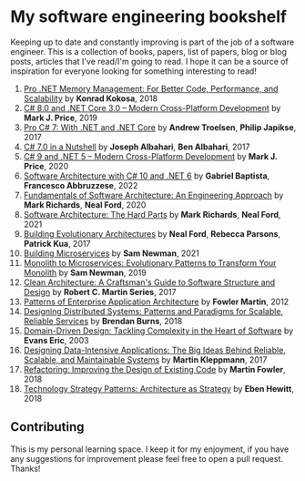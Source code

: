 # My software engineering bookshelf

Keeping up to date and constantly improving is part of the job of a software engineer.
This is a collection of books, papers, list of papers, blog or blog posts, articles that I've read/I'm going to read.
I hope it can be a source of inspiration for everyone looking for something interesting to read!

1. [Pro .NET Memory Management: For Better Code, Performance, and Scalability](https://www.amazon.com/Pro-NET-Memory-Management-Performance/dp/148424026X) by **Konrad Kokosa**, 2018
2. [C# 8.0 and .NET Core 3.0 – Modern Cross-Platform Development](https://www.amazon.de/dp/B07YLXFGBS) by **Mark J. Price**, 2019
3. [Pro C# 7: With .NET and .NET Core](https://www.amazon.de/dp/1484230175) by **Andrew Troelsen**, **Philip Japikse**, 2017
4. [C# 7.0 in a Nutshell](https://www.amazon.de/dp/1491987650) by **Joseph Albahari**, **Ben Albahari**, 2017
5. [C# 9 and .NET 5 – Modern Cross-Platform Development](https://www.amazon.com/NET-Cross-Platform-Development-intelligent-Framework/dp/180056810X) by **Mark J. Price**, 2020
6. [Software Architecture with C# 10 and .NET 6](https://www.amazon.com/Software-Architecture-NET-solutions-microservices-ebook/dp/B09QKXPCWN/) by **Gabriel Baptista**, **Francesco Abbruzzese**, 2022
7. [Fundamentals of Software Architecture: An Engineering Approach](https://www.amazon.com/Fundamentals-Software-Architecture-Engineering-Approach-ebook/dp/B0849MPK73)  by **Mark Richards**, **Neal Ford**, 2020
8. [Software Architecture: The Hard Parts](https://www.amazon.com/Software-Architecture-Parts-Neal-Ford-ebook/dp/B09H2H5QKC) by **Mark Richards**, **Neal Ford**, 2021
9. [Building Evolutionary Architectures](https://www.amazon.com/Building-Evolutionary-Architectures-Support-Constant/dp/1491986360) by **Neal Ford**, **Rebecca Parsons**, **Patrick Kua**, 2017
10. [Building Microservices](https://www.amazon.com/Building-Microservices-Sam-Newman-ebook/dp/B09B5L4NVT) by **Sam Newman**, 2021
11. [Monolith to Microservices: Evolutionary Patterns to Transform Your Monolith](https://www.amazon.com/Monolith-Microservices-Evolutionary-Patterns-Transform-ebook/dp/B081TKSSNN) by **Sam Newman**, 2019
12. [Clean Architecture: A Craftsman's Guide to Software Structure and Design](https://www.amazon.com/Clean-Architecture-Craftsmans-Software-Structure-ebook/dp/B075LRM681) by **Robert C. Martin Series**, 2017
13. [Patterns of Enterprise Application Architecture](https://www.amazon.com/Patterns-Enterprise-Application-Architecture-Addison-Wesley-ebook/dp/B008OHVDFM) by **Fowler Martin**, 2012
14. [Designing Distributed Systems: Patterns and Paradigms for Scalable, Reliable Services](https://www.amazon.com/Designing-Distributed-Systems-Patterns-Paradigms-ebook/dp/B079YTM4FC) by **Brendan Burns**, 2018
15. [Domain-Driven Design: Tackling Complexity in the Heart of Software](https://www.amazon.com/Domain-Driven-Design-Tackling-Complexity-Software-ebook/dp/B00794TAUG) by **Evans Eric**, 2003
16. [Designing Data-Intensive Applications: The Big Ideas Behind Reliable, Scalable, and Maintainable Systems](https://www.amazon.com/Designing-Data-Intensive-Applications-Reliable-Maintainable/dp/1449373321) by **Martin Kleppmann**, 2017
17. [Refactoring: Improving the Design of Existing Code](https://www.amazon.com/Refactoring-Improving-Existing-Addison-Wesley-Signature/dp/0134757599) by **Martin Fowler**, 2018
18. [Technology Strategy Patterns: Architecture as Strategy](https://www.amazon.com/Technology-Strategy-Patterns-Architecture-ebook/dp/B07JJNSP92) by **Eben Hewitt**, 2018

## Contributing 
This is my personal learning space. I keep it for my enjoyment, if you have any suggestions for improvement please feel free to open a pull request.
<br />
Thanks!



